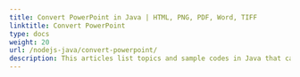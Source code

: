 ```yaml
---
title: Convert PowerPoint in Java | HTML, PNG, PDF, Word, TIFF
linktitle: Convert PowerPoint
type: docs
weight: 20
url: /nodejs-java/convert-powerpoint/
description: This articles list topics and sample codes in Java that can be used to convert PowerPoint (PPT, PPTX, ODP) to different formats like HTML, PNG, PDF, Word, TIFF etc. 
---
```



